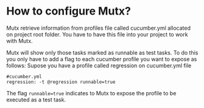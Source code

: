 How to configure Mutx?
==============

Mutx retrieve information from profiles file called cucumber.yml allocated on project root folder.
You have to have this file into your project to work with Mutx.

Mutx will show only those tasks marked as runnable as test tasks. To do this you only have to add a flag to each cucumber profile you want to expose as follows:
Supose you have a profile called regression on cucumber.yml file

	#cucumber.yml
	regression: -t @regression runnable=true

The flag `runnable=true` indicates to Mutx to expose the profile to be executed as a test task.